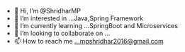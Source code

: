 - 👋 Hi, I’m @ShridharMP
- 👀 I’m interested in ...Java,Spring Framework
- 🌱 I’m currently learning ...SpringBoot and Microservices
- 💞️ I’m looking to collaborate on ...
- 📫 How to reach me ...mpshridhar2016@gmail.com

<!---
ShridharMP/ShridharMP is a ✨ special ✨ repository because its `README.md` (this file) appears on your GitHub profile.
You can click the Preview link to take a look at your changes.
--->
